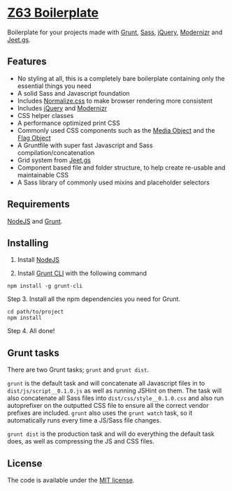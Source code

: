 # [Z63 Boilerplate](http://zerosixthree.se)

Boilerplate for your projects made with [Grunt](http://gruntjs.com/), [Sass](http://sass-lang.com/), [jQuery](http://jquery.com//), [Modernizr](http://modernizr.com/) and [Jeet.gs](http://jeet.gs/).

## Features

* No styling at all, this is a completely bare boilerplate containing only the essential things you need
* A solid Sass and Javascript foundation
* Includes [Normalize.css](http://necolas.github.com/normalize.css/) to make browser rendering more consistent
* Includes [jQuery](https://jquery.com/) and [Modernizr](http://modernizr.com/)
* CSS helper classes
* A performance optimized print CSS
* Commonly used CSS components such as the [Media Object](http://www.stubbornella.org/content/2010/06/25/the-media-object-saves-hundreds-of-lines-of-code/) and the [Flag Object](http://goo.gl/YR3ffA)
* A Gruntfile with super fast Javascript and Sass compilation/concatenation
* Grid system from [Jeet.gs](http://jeet.gs/)
* Component based file and folder structure, to help create re-usable and maintainable CSS
* A Sass library of commonly used mixins and placeholder selectors

## Requirements

[NodeJS](http://nodejs.org/) and [Grunt](http://gruntjs.com/).

## Installing

1. Install [NodeJS](http://nodejs.org/download/)

2. Install [Grunt CLI](http://gruntjs.com/getting-started) with the following command
```shell
npm install -g grunt-cli
```

Step 3. Install all the npm dependencies you need for Grunt.
```shell
cd path/to/project
npm install
```

Step 4. All done!

## Grunt tasks

There are two Grunt tasks; `grunt` and `grunt dist`.

`grunt` is the default task and will concatenate all Javascript files in to `dist/js/script__0.1.0.js` as well as running JSHint on them. The task will also concatenate all Sass files into `dist/css/style__0.1.0.css` and also run autoprefixer on the outputted CSS file to ensure all the correct vendor prefixes are included. `grunt` also uses the `grunt watch` task, so it automatically runs every time a JS/Sass file changes.

`grunt dist` is the production task and will do everything the default task does, as well as compressing the JS and CSS files.

## License

The code is available under the [MIT license](LICENSE.txt).